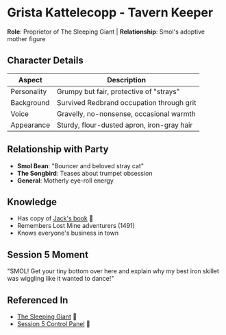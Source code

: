 # Grista Kattelecopp - Tavern Keeper
**Role**: Proprietor of The Sleeping Giant | **Relationship**: Smol's adoptive mother figure

## Character Details
| Aspect | Description |
|--------|------------|
| Personality | Grumpy but fair, protective of "strays" |
| Background | Survived Redbrand occupation through grit |
| Voice | Gravelly, no-nonsense, occasional warmth |
| Appearance | Sturdy, flour-dusted apron, iron-gray hair |

## Relationship with Party
- **Smol Bean**: "Bouncer and beloved stray cat"
- **The Songbird**: Teases about trumpet obsession
- **General**: Motherly eye-roll energy

## Knowledge
- Has copy of [Jack's book](../../../GoblinResearch.md) 📍
- Remembers Lost Mine adventurers (1491)
- Knows everyone's business in town

## Session 5 Moment
"SMOL! Get your tiny bottom over here and explain why my 
best iron skillet was wiggling like it wanted to dance!"

## Referenced In
- [The Sleeping Giant](../../../locations/phandalin/the-sleeping-giant.md) 📍
- [Session 5 Control Panel](../../../../notes/session-5/00-INDEX.md) 📍
